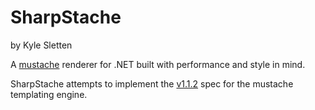 # SharpStache
by Kyle Sletten

A [mustache](http://mustache.github.io/mustache.5.html) renderer for .NET built
with performance and style in mind.

SharpStache attempts to implement the
[v1.1.2](https://github.com/mustache/spec/releases/tag/v1.1.2) spec for the
mustache templating engine.
